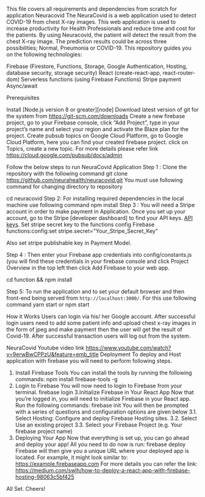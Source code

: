 This file covers all requirements and dependencies from scratch for application Neuracovid
The NeuraCovid is a web application used to detect COVID-19 from chest X-ray images. This web application is used to increase productivity for Health Professionals and reduce time and cost for the patients. By using Neuracovid, the patient will detect the result from the chest X-ray image. The prediction results could be across three possibilities; Normal, Pneumonia or COVID-19.
This repository guides you on the following technologies:

Firebase (Firestore, Functions, Storage, Google Authentication, Hosting, database security, storage security)
React (create-react-app, react-router-dom)
Serverless functions (using Firebase Functions)
Stripe payment
Async/await

Prerequisites 

Install [Node.js version 8 or greater][node]
Download latest version of git for the system from https://git-scm.com/downloads
Create a new firebase project, go to your Firebase console, click “Add Project”, type in your project’s name and select your region and activate the Blaze plan for the project.
Create pubsub topics on Google Cloud Platform, go to Google Cloud Platform, here you can find your created firebase project. click on Topics, create a new topic. For more details please refer link https://cloud.google.com/pubsub/docs/admin


Follow the below steps to run NeuraCovid Application
Step 1 :  Clone the repository with the following command
git clone https://github.com/neurahealth/neuracovid.git
You must use following command for changing directory to repository

cd neuracovid
Step 2: For installing required dependencies in the local machine use following command
npm install 
Step 3 : You will need a Stripe account in order to make payment in Application. Once you set up your account, go to the Stripe [developer dashboard] to find your API keys.
[API keys](https://stripe.com/docs/development#api-keys).
Set stripe secret key to the functions config 
Firebase functions:config:set stripe.secret="Your_Stripe_Secret_Key"
 
Also set stripe publishable key in Payment Model.
 
Step 4 :  Then enter your Firebase app credentials into config/constants.js (you will find these credentials in your firebase console and click Project Overview in the top left then click Add Firebase to your web app.
 
cd function && npm install
 
Step 5: To run the application and to set your default browser and then front-end being served from `http://localhost:3000/`. For this use following command 
yarn start or npm start 
 
How it Works
Users can login via his/ her Google account. After successful login users need to add some patient info and upload chest x-ray images in the form of jpeg and make payment then the user will get the result of Covid-19. After successful transaction users will log out from the system.
  
 
NeuraCovid Youtube video link
https://www.youtube.com/watch?v=9erwBwCPPzU&feature=emb_title
Deployment
To deploy and Host application with firebase you will need to perform following steps. 
1. Install Firebase Tools
You can install the tools by running the following commands:
npm install firebase-tools -g
2. Login to Firebase
You will now need to login to Firebase from your terminal.
firebase login
3.Initialize Firebase in Your React App
Now that you’re logged in, you will need to initialize Firebase in your React app. Run the following commands:
firebase init
You will then be prompted with a series of questions and configuration options are given below
3.1. Select Hosting: Configure and deploy Firebase Hosting sites.
3.2. Select Use an existing project
3.3. Select your Firebase Project (e.g. Your firebase project name)
4. Deploying Your App
Now that everything is set up, you can go ahead and deploy your app! All you need to do now is run:
firebase deploy
Firebase will then give you a unique URL where your deployed app is located. For example, it might look similar to:
https://example.firebaseapp.com
For more details you can refer the link:
https://medium.com/swlh/how-to-deploy-a-react-app-with-firebase-hosting-98063c5bf425
 

All Set. Cheers!


